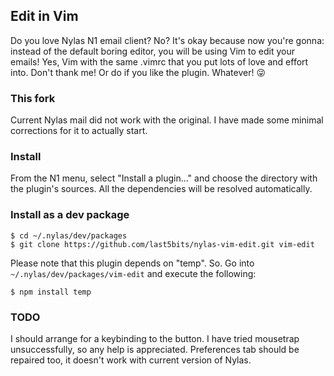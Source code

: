 ## Edit in Vim

Do you love Nylas N1 email client? No? It's okay because now you're gonna: instead of the default boring editor, you will be using Vim to edit your emails! Yes, Vim with the same .vimrc that you put lots of love and effort into. Don't thank me! Or do if you like the plugin. Whatever! :stuck_out_tongue_winking_eye:

### This fork
Current Nylas mail did not work with the original. I have made some minimal corrections for it to actually start.

### Install
From the N1 menu, select "Install a plugin..." and choose the directory with the plugin's sources. All the dependencies will be resolved automatically.

### Install as a dev package
```
$ cd ~/.nylas/dev/packages
$ git clone https://github.com/last5bits/nylas-vim-edit.git vim-edit
```

Please note that this plugin depends on "temp". So. Go into `~/.nylas/dev/packages/vim-edit` and execute the following:
```
$ npm install temp
```

### TODO
I should arrange for a keybinding to the button. I have tried mousetrap unsuccessfully, so any help is appreciated.
Preferences tab should be repaired too, it doesn't work with current version of Nylas.
